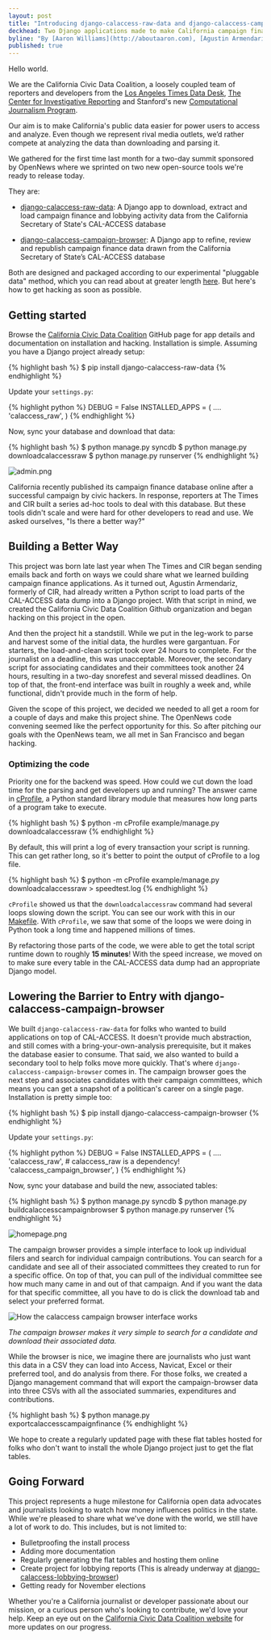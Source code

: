 ```yaml
---
layout: post
title: "Introducing django-calaccess-raw-data and django-calaccess-campaign-browser "
deckhead: Two Django applications made to make California campaign finance data easier
byline: "By [Aaron Williams](http://aboutaaron.com), [Agustin Armendariz](http://www.twitter.com/agustin_NYT) and [Ben Welsh](http://palewi.re/who-is-ben-welsh/)"
published: true
---
```


Hello world. 

We are the California Civic Data Coalition, a loosely coupled team of reporters and developers from the [Los Angeles Times Data Desk](http://www.latimes.com/local/datadesk/), [The Center for Investigative Reporting](http://cironline.org/) and Stanford's new [Computational Journalism Program](http://towcenter.org/blog/data-journalist-profile-cheryl-phillips-stanford-data-journalism/).

Our aim is to make California's public data easier for power users to access and analyze. Even though we represent rival media outlets, we’d rather compete at analyzing the data than downloading and parsing it.

We gathered for the first time last month for a two-day summit sponsored by OpenNews where we sprinted on two new open-source tools we're ready to release today.  

They are:

- [django-calaccess-raw-data](http://django-calaccess-raw-data.californiacivicdata.org/): A Django app to download, extract and load campaign finance and lobbying activity data from the California Secretary of State's CAL-ACCESS database

- [django-calaccess-campaign-browser](http://django-calaccess-campaign-browser.californiacivicdata.org/): A Django app to refine, review and republish campaign finance data drawn from the California Secretary of State’s CAL-ACCESS database

Both are designed and packaged according to our experimental "pluggable data" method, which you can read about at greater length [here](http://www.californiacivicdata.org/2014/09/24/pluggable-data/). But here's how to get hacking as soon as possible.

## Getting started

Browse the [California Civic Data Coalition](https://github.com/california-civic-data-coalition/) GitHub page for app details and documentation on installation and hacking. Installation is simple. Assuming you have a Django project already setup:

{% highlight bash %}
$ pip install django-calaccess-raw-data
{% endhighlight %}

Update your `settings.py`:

{% highlight python %}
DEBUG = False
INSTALLED_APPS = (
	....
    'calaccess_raw',
)
{% endhighlight %}

Now, sync your database and download that data:

{% highlight bash %}
$ python manage.py syncdb
$ python manage.py downloadcalaccessraw
$ python manage.py runserver
{% endhighlight %}

![admin.png](/img/admin.png)

California recently published its campaign finance database online after a successful campaign by civic hackers. In response, reporters at The Times and CIR built a series ad-hoc tools to deal with this database. But these tools didn't scale and were hard for other developers to read and use. We asked ourselves, "Is there a better way?" 

## Building a Better Way

This project was born late last year when The Times and CIR began sending emails back and forth on ways we could share what we learned building campaign finance applications. As it turned out, Agustin Armendariz, formerly of CIR, had already written a Python script to load parts of the CAL-ACCESS data dump into a Django project. With that script in mind, we created the California Civic Data Coalition Github organization and began hacking on this project in the open. 

And then the project hit a standstill. While we put in the leg-work to parse and harvest some of the initial data, the hurdles were gargantuan. For starters, the load-and-clean script took over 24 hours to complete. For the journalist on a deadline, this was unacceptable. Moreover, the secondary script for associating candidates and their committees took another 24 hours, resulting in a two-day snorefest and several missed deadlines. On top of that, the front-end interface was built in roughly a week and, while functional, didn't provide much in the form of help.

Given the scope of this project, we decided we needed to all get a room for a couple of days and make this project shine. The OpenNews code convening seemed like the perfect opportunity for this. So after pitching our goals with the OpenNews team, we all met in San Francisco and began hacking. 

### Optimizing the code

Priority one for the backend was speed. How could we cut down the load time for the parsing and get developers up and running? The answer came in [cProfile](https://docs.python.org/2/library/profile.html), a Python standard library module that measures how long parts of a program take to execute.

{% highlight bash %}
$ python -m cProfile example/manage.py downloadcalaccessraw
{% endhighlight %}

By default, this will print a log of every transaction your script is running. This can get rather long, so it's better to point the output of cProfile to a log file.

{% highlight bash %}
$ python -m cProfile example/manage.py downloadcalaccessraw > speedtest.log
{% endhighlight %}

`cProfile` showed us that the `downloadcalaccessraw` command had several loops slowing down the script. You can see our work with this in our [Makefile](https://github.com/california-civic-data-coalition/django-calaccess-raw-data/commit/a59e0276100cd5d854225ba9de41715fa1b66b68?diff=unified#diff-b67911656ef5d18c4ae36cb6741b7965R12). With `cProfile`, we saw that some of the loops we were doing in Python took a long time and happened millions of times. 

By refactoring those parts of the code, we were able to get the total script runtime down to roughly __15 minutes__! With the speed increase, we moved on to make sure every table in the CAL-ACCESS data dump had an appropriate Django model.

## Lowering the Barrier to Entry with django-calaccess-campaign-browser

We built `django-calaccess-raw-data` for folks who wanted to build applications on top of CAL-ACCESS. It doesn't provide much abstraction, and still comes with a bring-your-own-analysis prerequisite, but it makes the database easier to consume. That said, we also wanted to build a secondary tool to help folks move more quickly. That's where `django-calaccess-campaign-browser` comes in. The campaign browser goes the next step and associates candidates with their campaign committees, which means you can get a snapshot of a politican's career on a single page. Installation is pretty simple too:

{% highlight bash %}
$ pip install django-calaccess-campaign-browser
{% endhighlight %}

Update your `settings.py`:

{% highlight python %}
DEBUG = False
INSTALLED_APPS = (
    ....
    'calaccess_raw', # calaccess_raw is a dependency!
    'calaccess_campaign_browser',
)
{% endhighlight %}

Now, sync your database and build the new, associated tables:

{% highlight bash %}
$ python manage.py syncdb
$ python manage.py buildcalaccesscampaignbrowser
$ python manage.py runserver
{% endhighlight %}

![homepage.png](/img/homepage.png)

The campaign browser provides a simple interface to look up individual filers and search for individual campaign contributions. You can search for a candidate and see all of their associated committees they created to run for a specific office. On top of that, you can pull of the individual committee see how much many came in and out of that campaign. And if you want the data for that specific committee, all you have to do is click the download tab and select your preferred format.

![How the calaccess campaign browser interface works](/img/ccdc-example.gif)

_The campaign browser makes it very simple to search for a candidate and download their associated data._

While the browser is nice, we imagine there are journalists who just want this data in a CSV they can load into Access, Navicat, Excel or their preferred tool, and do analysis from there. For those folks, we created a Django management command that will export the campaign-browser data into three CSVs with all the associated summaries, expenditures and contributions.

{% highlight bash %}
$ python manage.py exportcalaccesscampaignfinance
{% endhighlight %}

We hope to create a regularly updated page with these flat tables hosted for folks who don't want to install the whole Django project just to get the flat tables. 

## Going Forward

This project represents a huge milestone for California open data advocates and journalists looking to watch how money influences politics in the state. While we're pleased to share what we've done with the world, we still have a lot of work to do. This includes, but is not limited to:

- Bulletproofing the install process
- Adding more documentation
- Regularly generating the flat tables and hosting them online
- Create project for lobbying reports (This is already underway at [django-calaccess-lobbying-browser](https://github.com/california-civic-data-coalition/django-calaccess-lobbying-browser))
- Getting ready for November elections

Whether you're a California journalist or developer passionate about our mission, or a curious person who's looking to contribute, we'd love your help. Keep an eye out on the [California Civic Data Coalition website](http://www.californiacivicdata.org/) for more updates on our progress.